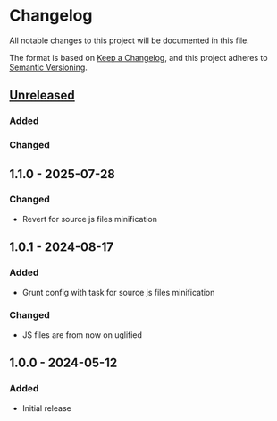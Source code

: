 # Changelog

All notable changes to this project will be documented in this file.

The format is based on [Keep a Changelog](https://keepachangelog.com/en/1.1.0/),
and this project adheres to [Semantic Versioning](https://semver.org/spec/v2.0.0.html).

## [Unreleased]
### Added
### Changed

## 1.1.0 - 2025-07-28
### Changed
- Revert for source js files minification

## 1.0.1 - 2024-08-17
### Added
- Grunt config with task for source js files minification
### Changed
- JS files are from now on uglified

## 1.0.0 - 2024-05-12
### Added
- Initial release

[unreleased]: https://github.com/collabpl/magento2-module-jquery-passive-listeners-page-speed/compare/1.0.1...HEAD
[1.1.0]: https://github.com/collabpl/magento2-module-jquery-passive-listeners-page-speed/compare/1.0.1...1.1.0
[1.0.1]: https://github.com/collabpl/magento2-module-jquery-passive-listeners-page-speed/compare/1.0.0...1.0.1
[1.0.0]: https://github.com/collabpl/magento2-module-jquery-passive-listeners-page-speed/releases/tag/1.0.0
